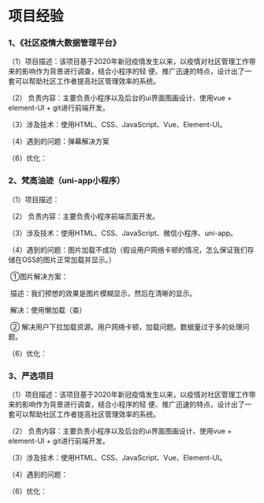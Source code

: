 # 项目经验

### 1、《社区疫情大数据管理平台》

（1）项目描述：该项目基于2020年新冠疫情发生以来，以疫情对社区管理工作带来的影响作为背景进行调查，结合小程序的轻 便、推广迅速的特点，设计出了一套可以帮助社区工作者提高社区管理效率的系统。

（2） 负责内容：主要负责小程序以及后台的ui界面图画设计、使用vue + element-UI + git进行前端开发。 

（3）涉及技术：使用HTML、CSS、JavaScript、Vue、Element-UI。

（4）遇到的问题：弹幕解决方案

（6）优化：

### 2、梵高油迹（uni-app小程序）

（1）项目描述：

（2） 负责内容：主要负责小程序前端页面开发。 

（3）涉及技术：使用HTML、CSS、JavaScript、微信小程序、uni-app。

（4）遇到的问题：图片加载不成功（假设用户网络卡顿的情况，怎么保证我们存储在OSS的图片正常加载并显示。）

​	①图片解决方案：

​			描述：我们预想的效果是图片模糊显示，然后在清晰的显示。

​			解决：使用懒加载（查）

​	② 解决用户下拉加载资源。用户网络卡顿，加载问题。数据量过于多的处理问题。

（6）优化：

### 3、严选项目

（1）项目描述：该项目基于2020年新冠疫情发生以来，以疫情对社区管理工作带来的影响作为背景进行调查，结合小程序的轻 便、推广迅速的特点，设计出了一套可以帮助社区工作者提高社区管理效率的系统。

（2） 负责内容：主要负责小程序以及后台的ui界面图画设计、使用vue + element-UI + git进行前端开发。 

（3）涉及技术：使用HTML、CSS、JavaScript、Vue、Element-UI。

（4）遇到的问题：

（6）优化：

